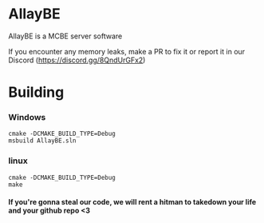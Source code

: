 # AllayBE
AllayBE is a MCBE server software

If you encounter any memory leaks, make a PR to fix it or report it in our Discord (https://discord.gg/8QndUrGFx2)

# Building

### Windows
```
cmake -DCMAKE_BUILD_TYPE=Debug
msbuild AllayBE.sln
```

### linux
```
cmake -DCMAKE_BUILD_TYPE=Debug
make
```

#### If you're gonna steal our code, we will rent a hitman to takedown your life and your github repo <3
